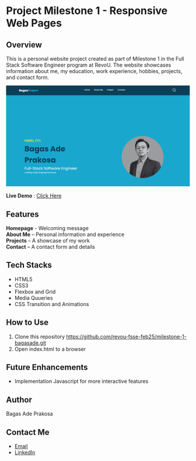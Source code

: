 # Project Milestone 1 - Responsive Web Pages

## Overview
This is a personal website project created as part of Milestone 1 in the Full Stack Software Engineer program at RevoU. The website showcases information about me, my education, work experience, hobbies, projects, and contact form.

![My Image](img/website-milestone1.png)

**Live Demo** : [Click Here](https://revou-fsse-feb25.github.io/milestone-1-bagasade/)

## Features
**Homepage** - Welcoming message  
**About Me** – Personal information and experience  
**Projects** – A showcase of my work  
**Contact** – A contact form and details 

## Tech Stacks
- HTML5
- CSS3
- Flexbox and Grid
- Media Quueries
- CSS Transition and Animations

## How to Use
1. Clone this repository
   https://github.com/revou-fsse-feb25/milestone-1-bagasade.git
3. Open index.html to a browser

## Future Enhancements
- Implementation Javascript for more interactive features

## Author
Bagas Ade Prakosa

## Contact Me
- [Email](bagas.ade.prakosa@gmail.com)
- [LinkedIn](www.linkedin.com/in/bagasadeprakosa)
